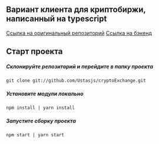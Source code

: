 ## Вариант клиента для криптобиржи, написанный на typescript

[Ссылка на оригинальный репозиторий](https://github.com/Ustasjs/cryptoExchange)
[Ссылка на бэкенд](https://github.com/Ustasjs/cryptoExchangeBackend)

## Старт проекта

##### Склонируйте репозиторий и перейдите в папку проекта

```
git clone git://github.com/Ustasjs/cryptoExchange.git
```

##### Установите модули локально

```
npm install | yarn install
```

##### Запустите сборку проекта

```
npm start | yarn start
```

